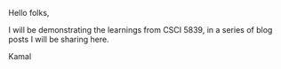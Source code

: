 



Hello folks,

I will be demonstrating the learnings from CSCI 5839, in a series of blog posts I will be sharing here. 

Kamal

